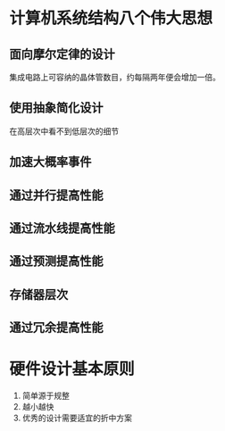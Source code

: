 # 计算机系统结构八个伟大思想

## 面向摩尔定律的设计
集成电路上可容纳的晶体管数目，约每隔两年便会增加一倍。

## 使用抽象简化设计
在高层次中看不到低层次的细节

## 加速大概率事件

## 通过并行提高性能

## 通过流水线提高性能

## 通过预测提高性能

## 存储器层次

## 通过冗余提高性能

# 硬件设计基本原则
1. 简单源于规整
2. 越小越快
3. 优秀的设计需要适宜的折中方案